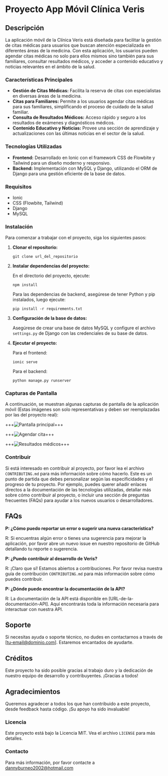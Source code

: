 # Proyecto App Móvil Clínica Veris

## Descripción

La aplicación móvil de la Clínica Veris está diseñada para facilitar la gestión de citas médicas para usuarios que buscan atención especializada en diferentes áreas de la medicina. Con esta aplicación, los usuarios pueden agendar citas médicas no solo para ellos mismos sino también para sus familiares, consultar resultados médicos, y acceder a contenido educativo y noticias relevantes en el ámbito de la salud.

### Características Principales

- **Gestión de Citas Médicas:** Facilita la reserva de citas con especialistas en diversas áreas de la medicina.
- **Citas para Familiares:** Permite a los usuarios agendar citas médicas para sus familiares, simplificando el proceso de cuidado de la salud familiar.
- **Consulta de Resultados Médicos:** Acceso rápido y seguro a los resultados de exámenes y diagnósticos médicos.
- **Contenido Educativo y Noticias:** Provee una sección de aprendizaje y actualizaciones con las últimas noticias en el sector de la salud.

### Tecnologías Utilizadas

- **Frontend:** Desarrollado en Ionic con el framework CSS de Flowbite y Tailwind para un diseño moderno y responsivo.
- **Backend:** Implementación con MySQL y Django, utilizando el ORM de Django para una gestión eficiente de la base de datos.

### Requisitos

- Ionic
- CSS (Flowbite, Tailwind)
- Django
- MySQL

### Instalación

Para comenzar a trabajar con el proyecto, siga los siguientes pasos:

1. **Clonar el repositorio:**

    ```
    git clone url_del_repositorio
    ```

2. **Instalar dependencias del proyecto:**

    En el directorio del proyecto, ejecute:

    ```
    npm install
    ```

    Para las dependencias de backend, asegúrese de tener Python y pip instalados, luego ejecute:

    ```
    pip install -r requirements.txt
    ```

3. **Configuración de la base de datos:**

    Asegúrese de crear una base de datos MySQL y configure el archivo `settings.py` de Django con las credenciales de su base de datos.

4. **Ejecutar el proyecto:**

    Para el frontend:

    ```
    ionic serve
    ```

    Para el backend:

    ```
    python manage.py runserver
    ```

### Capturas de Pantalla

A continuación, se muestran algunas capturas de pantalla de la aplicación móvil (Estas imágenes son solo representativas y deben ser reemplazadas por las del proyecto real):

+++![Pantalla principal](https://github.com/BurneoDanny/VERISapp/assets/92494094/461072fd-67b7-4dd3-a785-7c7e29395218)+++

+++![Agendar cita](https://github.com/BurneoDanny/VERISapp/assets/92494094/98f68a51-16ff-4cad-a7ae-97d4a99351a6)+++

+++![Resultados médicos](https://github.com/BurneoDanny/VERISapp/assets/92494094/8172f09b-77a9-4492-a96c-2de79d54be99)+++

### Contribuir

Si está interesado en contribuir al proyecto, por favor lea el archivo `CONTRIBUTING.md` para más información sobre cómo hacerlo.
Este es un punto de partida que debes personalizar según las especificidades y el progreso de tu proyecto. Por ejemplo, puedes querer añadir enlaces directos a la documentación de las tecnologías utilizadas, detallar más sobre cómo contribuir al proyecto, o incluir una sección de preguntas frecuentes (FAQs) para ayudar a los nuevos usuarios o desarrolladores.

## FAQs

**P: ¿Cómo puedo reportar un error o sugerir una nueva característica?**

R: Si encuentras algún error o tienes una sugerencia para mejorar la aplicación, por favor abre un nuevo issue en nuestro repositorio de GitHub detallando tu reporte o sugerencia.

**P: ¿Puedo contribuir al desarrollo de Veris?**

R: ¡Claro que sí! Estamos abiertos a contribuciones. Por favor revisa nuestra guía de contribución `CONTRIBUTING.md` para más información sobre cómo puedes contribuir.

**P: ¿Dónde puedo encontrar la documentación de la API?**

R: La documentación de la API está disponible en [URL-de-la-documentación-API]. Aquí encontrarás toda la información necesaria para interactuar con nuestra API.

## Soporte

Si necesitas ayuda o soporte técnico, no dudes en contactarnos a través de [tu-email@dominio.com]. Estaremos encantados de ayudarte.

## Créditos

Este proyecto ha sido posible gracias al trabajo duro y la dedicación de nuestro equipo de desarrollo y contribuyentes. ¡Gracias a todos!

## Agradecimientos

Queremos agradecer a todos los que han contribuido a este proyecto, desde feedback hasta código. ¡Su apoyo ha sido invaluable!


### Licencia

Este proyecto está bajo la Licencia MIT. Vea el archivo `LICENSE` para más detalles.

### Contacto

Para más información, por favor contacte a dannyburneo2002@hotmail.com




